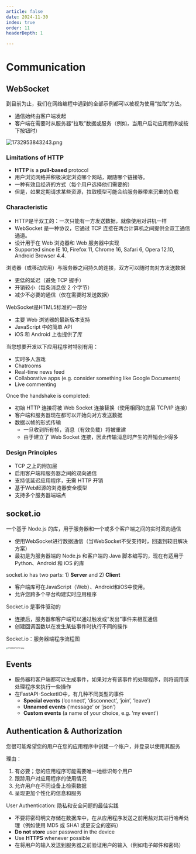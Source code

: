 ```yaml
---
article: false
date: 2024-11-30
index: true
order: 11
headerDepth: 1

---
```


# Communication

## WebSocket

到目前为止，我们在网络编程中遇到的全部示例都可以被视为使用“拉取”方法。

- 通信始终由客户端发起
- 客户端在需要时从服务器“拉取”数据或服务（例如，当用户启动应用程序或按下按钮时）

![1732953843243.png](https://pic.hanjiaming.com.cn/2024/11/30/e8441296b4064.png)

### Limitations of HTTP

- **HTTP** is a **pull-based** protocol
- 用户浏览网络并积极决定浏览哪个网站，跟随哪个链接等。
- 一种有效且经济的方式（每个用户选择他们需要的）
- 但是，如果定期请求某些资源，拉取模型可能会给服务器带来沉重的负载

### Characteristic

- HTTP是半双工的：一次只能有一方发送数据，就像使用对讲机一样
- WebSocket 是一种协议，它通过 TCP 连接在两台计算机之间提供全双工通信通道。
- 设计用于在 Web 浏览器和 Web 服务器中实现
- Supported since IE 10, Firefox 11, Chrome 16, Safari 6, Opera 12.10, Android Browser 4.4.

浏览器（或移动应用）与服务器之间持久的连接，双方可以随时向对方发送数据

- 更低的延迟（避免 TCP 握手）
- 开销较小（每条消息仅 2 个字节）
- 减少不必要的通信（仅在需要时发送数据）

WebSocket是HTML5标准的一部分

- 主要 Web 浏览器的最新版本支持
- JavaScript 中的简单 API
- iOS 和 Android 上也提供了库

当您想要开发以下应用程序时特别有用：

- 实时多人游戏
- Chatrooms
- Real-time news feed
- Collaborative apps (e.g. consider something like Google Documents)
- Live commenting

Once the handshake is completed:

- 初始 HTTP 连接将被 Web Socket 连接替换（使用相同的底层 TCP/IP 连接）
- 客户端和服务器现在都可以开始向对方发送数据
- 数据以帧的形式传输
  - 一旦收到所有帧，消息（有效负载）将被重建
  - 由于建立了 Web Socket 连接，因此传输消息时产生的开销会少得多

### Design Principles

- TCP 之上的附加层
- 启用客户端和服务器之间的双向通信
- 支持低延迟应用程序，无需 HTTP 开销
- 基于Web起源的浏览器安全模型
- 支持多个服务器端端点

## socket.io

一个基于 Node.js 的库，用于服务器和一个或多个客户端之间的实时双向通信

- 使用WebSocket进行数据通信（当WebSocket不受支持时，回退到较旧解决方案）
- 最初是为服务器端的 Node.js 和客户端的 Java 脚本编写的，现在有适用于 Python、Android 和 iOS 的库

socket.io has two parts: 1) **Server** and 2) **Client**

- 客户端库可在JavaScript（Web）、Android和iOS中使用。
- 允许您跨多个平台构建实时应用程序

Socket.io 是事件驱动的

- 连接后，服务器和客户端可以通过触发或“发出”事件来相互通信
- 创建回调函数以在发生某些事件时执行不同的操作

Socket.io：服务器端程序流程图

<img src="https://pic.hanjiaming.com.cn/2024/11/30/2b4a0c3fea9a5.png" alt="1732956723721.png" style="zoom:33%;" />

## Events

- 服务器和客户端都可以生成事件，如果对方有该事件的处理程序，则将调用该处理程序来执行一些操作
- 在FastAPI-SocketIO中，有几种不同类型的事件
  - **Special events** (‘connect’, ‘disconnect’, ‘join’, ‘leave’)
  - **Unnamed events** (‘message’ or ‘json’)
  - **Custom events** (a name of your choice, e.g. ‘my event’)

## Authentication & Authorization

您很可能希望您的用户在您的应用程序中创建一个帐户，并登录以使用其服务

理由：

1. 有必要；您的应用程序可能需要唯一地标识每个用户
2. 跟踪用户对应用程序的使用情况
3. 允许用户在不同设备上检索数据
4. 呈现更加个性化的信息和服务

User Authentication: 隐私和安全问题的最佳实践

- 不要将密码明文存储在数据库中，在从应用程序发送之前用盐对其进行哈希处理（例如使用 MD5 或 SHA1 或更安全的密码）
- **Do not store** user password in the device
- Use **HTTPS** whenever possible
- 在将用户的输入发送到服务器之前验证用户的输入（例如电子邮件和密码）
